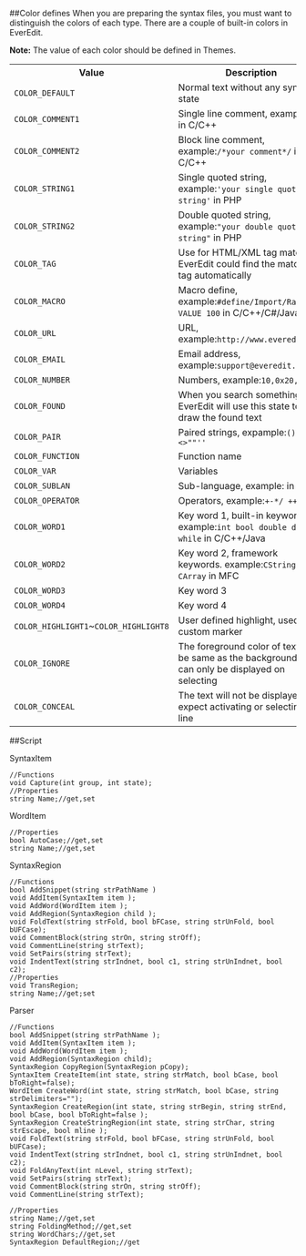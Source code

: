 ##Color defines
When you are preparing the syntax files, you must want to distinguish the colors of each type. There are a couple of built-in colors in EverEdit.

**Note:** The value of each color should be defined in Themes.

<table>
  <tr>
		<th>Value</th>
		<th>Description</th>
	</tr>
	<tr>
		<td><code>COLOR_DEFAULT</code></td>
		<td>Normal text without any syntax state</td>
	</tr>
	<tr>
		<td><code>COLOR_COMMENT1</code></td>
		<td>Single line comment, example:<code>//</code> in C/C++</td>
	</tr>
	<tr>
		<td><code>COLOR_COMMENT2</code></td>
		<td>Block line comment, example:<code>/*your comment*/</code> in C/C++</td>
	</tr>
	<tr>
		<td><code>COLOR_STRING1</code></td>
		<td>Single quoted string, example:<code>'your single quoted string'</code> in PHP</td>
	</tr>
	<tr>
		<td><code>COLOR_STRING2</code></td>
		<td>Double quoted string, example:<code>"your double quoted string"</code> in PHP</td>
	</tr>
	<tr>
		<td><code>COLOR_TAG</code></td>
		<td>Use for HTML/XML tag match, EverEdit could find the matched tag automatically</td>
	</tr>
	<tr>
		<td><code>COLOR_MACRO</code></td>
		<td>Macro define, example:<code>#define/Import/Range VALUE 100</code> in C/C++/C#/Java</br></td>
	</tr>
	<tr>
		<td><code>COLOR_URL</code></td>
		<td>URL, example:<code>http://www.everedit.net</code></td>
	</tr>
	<tr>
		<td><code>COLOR_EMAIL</code></td>
		<td>Email address, example:<code>support@everedit.net</code></td>
	</tr>
	<tr>
		<td><code>COLOR_NUMBER</code></td>
		<td>Numbers, example:<code>10,0x20,1.35</code></td>
	</tr>
	<tr>
		<td><code>COLOR_FOUND</code></td>
		<td>When you search something, EverEdit will use this state to draw the found text</td>
	</tr>
	<tr>
		<td><code>COLOR_PAIR</code></td>
		<td>Paired strings, expample:<code>()[]{}<>""''</code></td>
	</tr>
	<tr>
		<td><code>COLOR_FUNCTION</code></td>
		<td>Function name</td>
	</tr>
	<tr>
		<td><code>COLOR_VAR</code></td>
		<td>Variables</td>
	</tr>
	<tr>
		<td><code>COLOR_SUBLAN</code></td>
		<td>Sub-language, example:<code><script></script></code> in HTML</td>
	</tr>
	<tr>
		<td><code>COLOR_OPERATOR</code></td>
		<td>Operators, example:<code>+-*/ ++ --</code></td>
	</tr>
	<tr>
		<td><code>COLOR_WORD1</code></td>
		<td>Key word 1, built-in keywords. example:<code>int bool double do while</code> in C/C++/Java</td>
	</tr>
	<tr>
		<td><code>COLOR_WORD2</code></td>
		<td>Key word 2, framework keywords. example:<code>CString CMap CArray</code> in MFC</td>
	</tr>
	<tr>
		<td><code>COLOR_WORD3</code></td>
		<td>Key word 3</td>
	</tr>
	<tr>
		<td><code>COLOR_WORD4</code></td>
		<td>Key word 4</td>
	</tr>
	<tr>
		<td>
		<code>COLOR_HIGHLIGHT1</code>~<code>COLOR_HIGHLIGHT8</code>
		</td>
		<td>User defined highlight, used for custom marker</td>
	</tr>
	<tr>
		<td><code>COLOR_IGNORE</code></td>
		<td>The foreground color of text will be same as the background. It can only be displayed on selecting</td>
	</tr>
	<tr>
		<td><code>COLOR_CONCEAL</code></td>
		<td>The text will not be displayed expect activating or selecting this line</td>
	</tr>
</table>

##Script

SyntaxItem

```
//Functions
void Capture(int group, int state);
//Properties
string Name;//get,set
```

WordItem

```
//Properties
bool AutoCase;//get,set
string Name;//get,set
```

SyntaxRegion

```
//Functions
bool AddSnippet(string strPathName )
void AddItem(SyntaxItem item );
void AddWord(WordItem item );
void AddRegion(SyntaxRegion child );
void FoldText(string strFold, bool bFCase, string strUnFold, bool bUFCase);
void CommentBlock(string strOn, string strOff);
void CommentLine(string strText);
void SetPairs(string strText);
void IndentText(string strIndnet, bool c1, string strUnIndnet, bool c2);
//Properties
void TransRegion;
string Name;//get;set
```

Parser

```
//Functions
bool AddSnippet(string strPathName );
void AddItem(SyntaxItem item );
void AddWord(WordItem item );
void AddRegion(SyntaxRegion child);
SyntaxRegion CopyRegion(SyntaxRegion pCopy);
SyntaxItem CreateItem(int state, string strMatch, bool bCase, bool bToRight=false);
WordItem CreateWord(int state, string strMatch, bool bCase, string strDelimiters="");
SyntaxRegion CreateRegion(int state, string strBegin, string strEnd, bool bCase, bool bToRight=false );
SyntaxRegion CreateStringRegion(int state, string strChar, string strEscape, bool mline );
void FoldText(string strFold, bool bFCase, string strUnFold, bool bUFCase);
void IndentText(string strIndnet, bool c1, string strUnIndnet, bool c2);
void FoldAnyText(int nLevel, string strText);
void SetPairs(string strText);
void CommentBlock(string strOn, string strOff);
void CommentLine(string strText);
 
//Properties
string Name;//get,set
string FoldingMethod;//get,set
string WordChars;//get,set
SyntaxRegion DefaultRegion;//get
```

